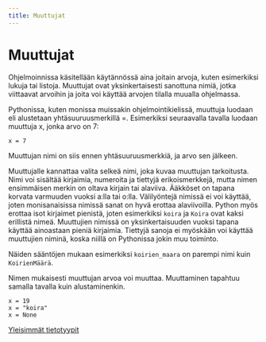 ```yaml
---
title: Muuttujat
---
```


# Muuttujat

Ohjelmoinnissa käsitellään käytännössä aina joitain arvoja, kuten esimerkiksi lukuja tai listoja. Muuttujat ovat yksinkertaisesti sanottuna nimiä, jotka viittaavat arvoihin ja joita voi käyttää arvojen tilalla muualla ohjelmassa.

Pythonissa, kuten monissa muissakin ohjelmointikielissä, muuttuja luodaan eli alustetaan yhtäsuuruusmerkillä =. Esimerkiksi seuraavalla tavalla luodaan muuttuja x, jonka arvo on 7:

    x = 7

Muuttujan nimi on siis ennen yhtäsuuruusmerkkiä, ja arvo sen jälkeen.

Muuttujalle kannattaa valita selkeä nimi, joka kuvaa muuttujan tarkoitusta. Nimi voi sisältää kirjaimia, numeroita ja tiettyjä erikoismerkkejä, mutta nimen ensimmäisen merkin on oltava kirjain tai alaviiva. Ääkköset on tapana korvata varmuuden vuoksi a:lla tai o:lla. Välilyöntejä nimissä ei voi käyttää, joten monisanaisissa nimissä sanat on hyvä erottaa alaviivoilla. Python myös erottaa isot kirjaimet pienistä, joten esimerkiksi `koira` ja `Koira` ovat kaksi erillistä nimeä. Muuttujien nimissä on yksinkertaisuuden vuoksi tapana käyttää ainoastaan pieniä kirjaimia. Tiettyjä sanoja ei myöskään voi käyttää muuttujien niminä, koska niillä on Pythonissa jokin muu toiminto.

Näiden sääntöjen mukaan esimerkiksi `koirien_maara` on parempi nimi kuin `KoirienMäärä`.

Nimen mukaisesti muuttujan arvoa voi muuttaa. Muuttaminen tapahtuu samalla tavalla kuin alustaminenkin.

    x = 19
    x = "koira"
    x = None

[Yleisimmät tietotyypit](../tietotyypit/)